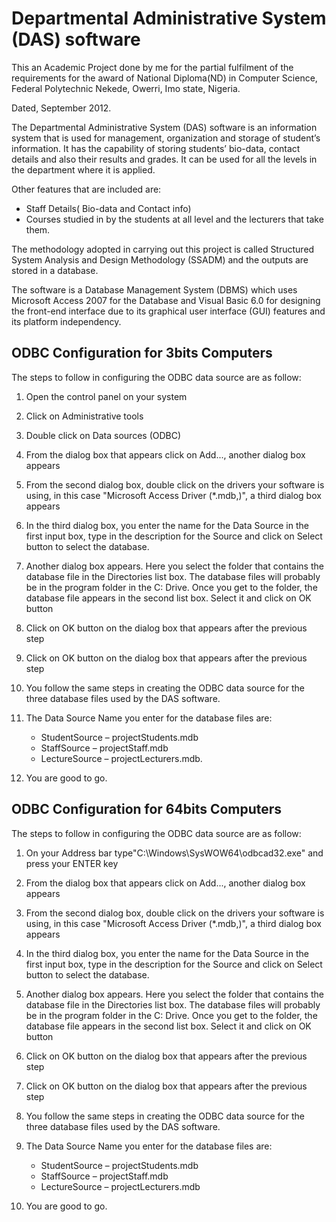 # Departmental Administrative System (DAS) software

This an Academic Project done by me for the partial fulfilment of the requirements for the award of National Diploma(ND) in Computer Science, Federal Polytechnic Nekede, Owerri, Imo state, Nigeria.

Dated, September 2012.

The Departmental Administrative System (DAS) software is an information system that is used for management, organization and storage of student’s information. It has the capability of storing students’ bio-data, contact details and also their results and grades. It can be used for all the levels in the department where it is applied.

Other features that are included are:

- Staff Details( Bio-data and Contact info)
- Courses studied in by the students at all level and the lecturers that take them.

The methodology adopted in carrying out this project is called Structured System Analysis and Design Methodology (SSADM) and the outputs are stored in a database.

The software is a Database Management System (DBMS) which uses Microsoft Access 2007 for the Database and Visual Basic 6.0 for designing the front-end interface due to its graphical user interface (GUI) features and its platform independency.

## ODBC Configuration for 3bits Computers

The steps to follow in configuring the ODBC data source are as follow:

1. Open the control panel on your system
2. Click on Administrative tools
3. Double click on Data sources (ODBC)
4. From the dialog box that appears click on Add..., another dialog box appears
5. From the second dialog box, double click on the drivers your software is using, in this case "Microsoft Access Driver (\*.mdb,)", a third dialog box appears
6. In the third dialog box, you enter the name for the Data Source in the first input box, type in the description for the Source and click on Select button to select the database.
7. Another dialog box appears. Here you select the folder that contains the database file in the Directories list box. The database files will probably be in the program folder in the C: Drive. Once you get to the folder, the database file appears in the second list box. Select it and click on OK button
8. Click on OK button on the dialog box that appears after the previous step
9. Click on OK button on the dialog box that appears after the previous step
10. You follow the same steps in creating the ODBC data source for the three database files used by the DAS software.
11. The Data Source Name you enter for the database files are:

    - StudentSource – projectStudents.mdb
    - StaffSource – projectStaff.mdb
    - LectureSource – projectLecturers.mdb.

12. You are good to go.

## ODBC Configuration for 64bits Computers

The steps to follow in configuring the ODBC data source are as follow:

1. On your Address bar type"C:\Windows\SysWOW64\odbcad32.exe" and press your ENTER key
2. From the dialog box that appears click on Add..., another dialog box appears
3. From the second dialog box, double click on the drivers your software is using, in this case "Microsoft Access Driver (\*.mdb,)", a third dialog box appears
4. In the third dialog box, you enter the name for the Data Source in the first input box, type in the description for the Source and click on Select button to select the database.
5. Another dialog box appears. Here you select the folder that contains the database file in the Directories list box. The database files will probably be in the program folder in the C: Drive. Once you get to the folder, the database file appears in the second list box. Select it and click on OK button
6. Click on OK button on the dialog box that appears after the previous step
7. Click on OK button on the dialog box that appears after the previous step
8. You follow the same steps in creating the ODBC data source for the three database files used by the DAS software.
9. The Data Source Name you enter for the database files are:

   - StudentSource – projectStudents.mdb
   - StaffSource – projectStaff.mdb
   - LectureSource – projectLecturers.mdb

10. You are good to go.
